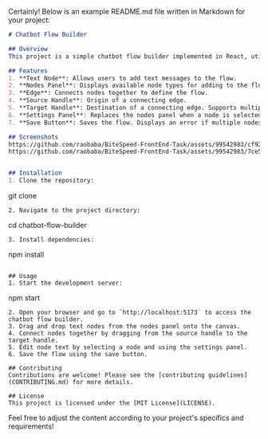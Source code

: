 Certainly! Below is an example README.md file written in Markdown for your project:

```markdown
# Chatbot Flow Builder

## Overview
This project is a simple chatbot flow builder implemented in React, utilizing the React Flow library. It allows users to create chatbot flows by connecting text nodes together. The builder supports various features including a nodes panel, edges, handles, a settings panel, and a save button.

## Features
1. **Text Node**: Allows users to add text messages to the flow.
2. **Nodes Panel**: Displays available node types for adding to the flow. Easily extensible for future node types.
3. **Edge**: Connects nodes together to define the flow.
4. **Source Handle**: Origin of a connecting edge.
5. **Target Handle**: Destination of a connecting edge. Supports multiple connections.
6. **Settings Panel**: Replaces the nodes panel when a node is selected, enabling users to edit text content.
7. **Save Button**: Saves the flow. Displays an error if multiple nodes have empty target handles.

## Screenshots
https://github.com/raobaba/BiteSpeed-FrontEnd-Task/assets/99542983/cf928064-30a4-4d61-a132-69d96ea36584
https://github.com/raobaba/BiteSpeed-FrontEnd-Task/assets/99542983/7ce5f819-c845-43e3-a235-b59299780608


## Installation
1. Clone the repository:
   ```
   git clone <repository-url>
   ```
2. Navigate to the project directory:
   ```
   cd chatbot-flow-builder
   ```
3. Install dependencies:
   ```
   npm install
   ```

## Usage
1. Start the development server:
   ```
   npm start
   ```
2. Open your browser and go to `http://localhost:5173` to access the chatbot flow builder.
3. Drag and drop text nodes from the nodes panel onto the canvas.
4. Connect nodes together by dragging from the source handle to the target handle.
5. Edit node text by selecting a node and using the settings panel.
6. Save the flow using the save button.

## Contributing
Contributions are welcome! Please see the [contributing guidelines](CONTRIBUTING.md) for more details.

## License
This project is licensed under the [MIT License](LICENSE).
```

Feel free to adjust the content according to your project's specifics and requirements!
